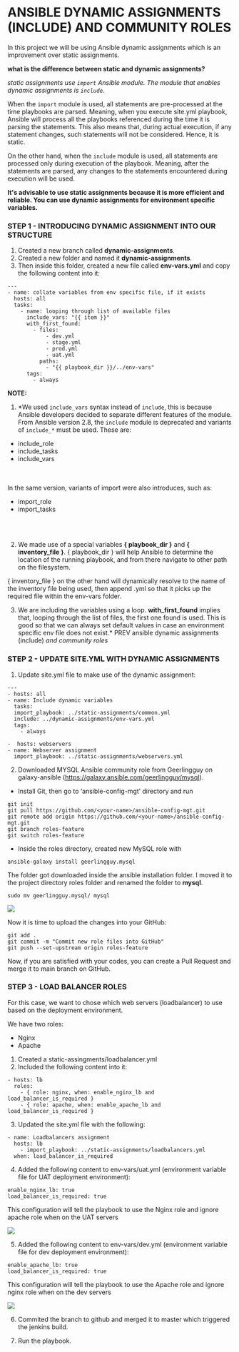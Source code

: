 # ANSIBLE DYNAMIC ASSIGNMENTS (INCLUDE) AND COMMUNITY ROLES

In this project we will be using Ansible dynamic assignments which is an improvement over static assignments.

**what is the difference between static and dynamic assignments?**

*static assignments use `import` Ansible module. The module that enables dynamic assignments is `include`.*

When the `import` module is used, all statements are pre-processed at the time playbooks are parsed. Meaning, when you execute site.yml playbook, Ansible will process all the playbooks referenced during the time it is parsing the statements. This also means that, during actual execution, if any statement changes, such statements will not be considered. Hence, it is static.

On the other hand, when the `include` module is used, all statements are processed only during execution of the playbook. Meaning, after the statements are parsed, any changes to the statements encountered during execution will be used.


**It's advisable to use static assignments because it is more efficient and reliable. You can use dynamic assignments for environment specific variables.**


### STEP 1 - INTRODUCING DYNAMIC ASSIGNMENT INTO OUR STRUCTURE

  1. Created a new branch called **dynamic-assignments**.
  2. Created a new folder and named it **dynamic-assignments**. 
  3. Then inside this folder, created a new file called **env-vars.yml** and copy the following content into it:

  ```
  ---
  - name: collate variables from env specific file, if it exists
    hosts: all
    tasks:
      - name: looping through list of available files
        include_vars: "{{ item }}"
        with_first_found:
          - files:
              - dev.yml
              - stage.yml
              - prod.yml
              - uat.yml
            paths:
              - "{{ playbook_dir }}/../env-vars"
        tags:
          - always
 ```

**NOTE:**

1. *We used `include_vars` syntax instead of `include`, this is because Ansible developers decided to separate different features of the module. From Ansible version 2.8, the `include` module is deprecated and variants of `include_*` must be used. These are:
- include_role
- include_tasks
- include_vars
<br>
<br>
In the same version, variants of import were also introduces, such as:

- import_role
- import_tasks
<br>
<br>

2. We made use of a special variables **{ playbook_dir }** and **{ inventory_file }**. { playbook_dir } will help Ansible to determine the location of the running playbook, and from there navigate to other path on the filesystem. 

{ inventory_file } on the other hand will dynamically resolve to the name of the inventory file being used, then append .yml so that it picks up the required file within the env-vars folder.

3. We are including the variables using a loop. **with_first_found** implies that, looping through the list of files, the first one found is used. This is good so that we can always set default values in case an environment specific env file does not exist.*
PREV
ansible dynamic assignments (include) *and community roles*


### STEP 2 - UPDATE SITE.YML WITH DYNAMIC ASSIGNMENTS


1. Update site.yml file to make use of the dynamic assignment:

```
---
- hosts: all
- name: Include dynamic variables 
  tasks:
  import_playbook: ../static-assignments/common.yml 
  include: ../dynamic-assignments/env-vars.yml
  tags:
    - always

-  hosts: webservers
- name: Webserver assignment
  import_playbook: ../static-assignments/webservers.yml

```

2. Downloaded MYSQL Ansible community role from Geerlingguy on galaxy-ansible (https://galaxy.ansible.com/geerlingguy/mysql).

- Install Git, then go to ‘ansible-config-mgt’ directory and run
```
git init
git pull https://github.com/<your-name>/ansible-config-mgt.git
git remote add origin https://github.com/<your-name>/ansible-config-mgt.git
git branch roles-feature
git switch roles-feature
```

- Inside the roles directory, created new MySQL role with 
```
ansible-galaxy install geerlingguy.mysql
``` 
The folder got downloaded inside the ansible installation folder. I moved it to the project directory roles folder and renamed the folder to **mysql**.

```
sudo mv geerlingguy.mysql/ mysql
```
![](../Ansible-PRJ13-Files//project-images/ScreenShot_5_10_2022_5_05_42_PM.png)

Now it is time to upload the changes into your GitHub:
```
git add .
git commit -m "Commit new role files into GitHub"
git push --set-upstream origin roles-feature
```

Now, if you are satisfied with your codes, you can create a Pull Request and merge it to main branch on GitHub.

### STEP 3 - LOAD BALANCER ROLES

For this case, we want to chose which web servers (loadbalancer) to use based on the deployment environment.

We have two roles:
- Nginx 
- Apache

1. Created a static-assingments/loadbalancer.yml 
2. Included the following content into it:
```
- hosts: lb
  roles:
    - { role: nginx, when: enable_nginx_lb and load_balancer_is_required }
    - { role: apache, when: enable_apache_lb and load_balancer_is_required }

```

3. Updated the site.yml file with the following:
```
- name: Loadbalancers assignment
  hosts: lb
    - import_playbook: ../static-assignments/loadbalancers.yml
  when: load_balancer_is_required
```

4. Added the following content to env-vars/uat.yml (environment variable file for UAT deployment environment):
```
enable_nginx_lb: true
load_balancer_is_required: true
```
This configuration will tell the playbook to use the Nginx role and ignore apache role when on the UAT servers

![](project-images/apache-skip-ScreenShot_5_14_2022_8_26_09_PM.png)

5. Added the following content to env-vars/dev.yml (environment variable file for dev deployment environment):

```
enable_apache_lb: true
load_balancer_is_required: true
```

This configuration will tell the playbook to use the Apache role and ignore nginx role when on the dev servers

![](../Ansible-PRJ13-Files/project-images/nginx-skip-ScreenShot_5_11_2022_6_18_43_PM.png)

6. Commited the branch to github and merged it to master which triggered the jenkins build.

7. Run the playbook.